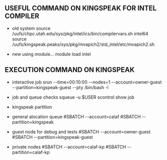 
USEFUL COMMAND ON KINGSPEAK FOR INTEL COMPILER
----------------------------------------------
+ old system
source /uufs/chpc.utah.edu/sys/pkg/intel/ics/bin/compilervars.sh intel64
source /uufs/kingspeak.peaks/sys/pkg/mvapich2/std_intel/etc/mvapich2.sh

+ new using module...
module load intel


EXECUTION COMMAND ON KINGSPEAK
------------------------------
+ interactive job
srun --time=00:10:00 --nodes=1 --account=owner-guest --partition=kingspeak-guest --pty /bin/bash -l

+ job and queue checks
squeue -u $USER
scontrol show job

+ kingspeak partition
 - general alocation queue 
#SBATCH --account=calaf
#SBATCH --partition=kingspeak

 - guest node for debug and tests
#SBATCH --account=owner-guest
#SBATCH --partition=kingspeak-guest

 - private nodes
#SBATCH --account=calaf-kp
#SBATCH --partition=calaf-kp